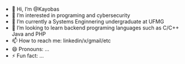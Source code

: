 - 👋 Hi, I’m @Kayobas
- 👀 I’m interested in programing and cybersecurity
- 🌱 I’m currently a Systems Enginnering undergraduate at UFMG 
- 💞️ I’m looking to learn backend programing languages such as C/C++ Java and PHP 
- 📫 How to reach me: linkedin/x/gmail/etc
- 😄 Pronouns: ...
- ⚡ Fun fact: ...

<!---
Kayobas/Kayobas is a ✨ special ✨ repository because its `README.md` (this file) appears on your GitHub profile.
You can click the Preview link to take a look at your changes.
--->
